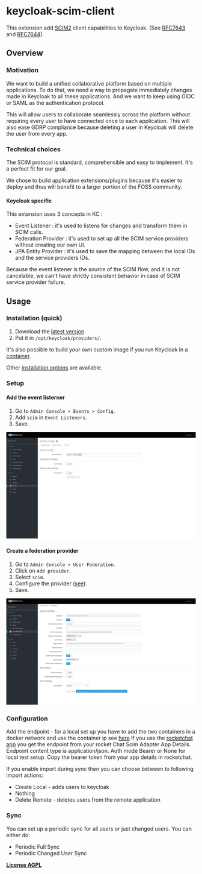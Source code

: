 # keycloak-scim-client

This extension add [SCIM2](http://www.simplecloud.info) client capabilities to Keycloak. (See [RFC7643](https://datatracker.ietf.org/doc/html/rfc7643) and [RFC7644](https://datatracker.ietf.org/doc/html/rfc7644)).

## Overview

### Motivation

We want to build a unified collaborative platform based on multiple applications. To do that, we need a way to propagate immediately changes made in Keycloak to all these applications. And we want to keep using OIDC or SAML as the authentication protocol.

This will allow users to collaborate seamlessly across the platform without requiring every user to have connected once to each application. This will also ease GDRP compliance because deleting a user in Keycloak will delete the user from every app.

### Technical choices

The SCIM protocol is standard, comprehensible and easy to implement. It's a perfect fit for our goal.

We chose to build application extensions/plugins because it's easier to deploy and thus will benefit to a larger portion of the FOSS community.

#### Keycloak specific

This extension uses 3 concepts in KC :
- Event Listener : it's used to listens for changes and transform them in SCIM calls.
- Federation Provider : it's used to set up all the SCIM service providers without creating our own UI.
- JPA Entity Provider : it's used to save the mapping between the local IDs and the service providers IDs.

Because the event listener is the source of the SCIM flow, and it is not cancelable, we can't have strictly consistent behavior in case of SCIM service provider failure. 

## Usage

### Installation (quick)

1. Download the [latest version](https://lab.libreho.st/libre.sh/scim/keycloak-scim/-/jobs/artifacts/main/raw/build/libs/keycloak-scim-1.0-SNAPSHOT-all.jar?job=package)
2. Put it in `/opt/keycloak/providers/`.

It's also possible to build your own custom image if you run Keycloak in a [container](/docs/container.md).

Other [installation options](/docs/installation.md) are available.

### Setup

#### Add the event listerner

1. Go to `Admin Console > Events > Config`.
2. Add `scim` in `Event Listeners`.
3. Save.

![Event listener page](/docs/img/event-listener-page.png)

#### Create a federation provider

1. Go to `Admin Console > User Federation`.
2. Click on `Add provider`.
3. Select `scim`.
4. Configure the provider ([see](#configuration)).
5. Save.

![Federation provider page](/docs/img/federation-provider-page.png)

### Configuration

Add the endpoint - for a local set up you have to add the two containers in a docker network and use the container ip see [here](https://docs.docker.com/engine/reference/commandline/network/)
If you use the [rocketchat app](https://lab.libreho.st/libre.sh/scim/rocketchat-scim) you get the endpoint from your rocket Chat Scim Adapter App Details.
Endpoint content type is application/json.
Auth mode Bearer or None for local test setup.
Copy the bearer token from your app details in rocketchat.

If you enable import during sync then you can choose between to following import actions:
- Create Local - adds users to keycloak
- Nothing
- Delete Remote - deletes users from the remote application




### Sync

You can set up a periodic sync for all users or just changed users. You can either do:
- Periodic Full Sync
- Periodic Changed User Sync


**[License AGPL](/LICENSE)**
